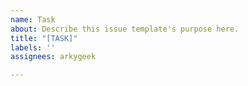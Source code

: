 ```yaml
---
name: Task
about: Describe this issue template's purpose here.
title: "[TASK]"
labels: ''
assignees: arkygeek

---
```



